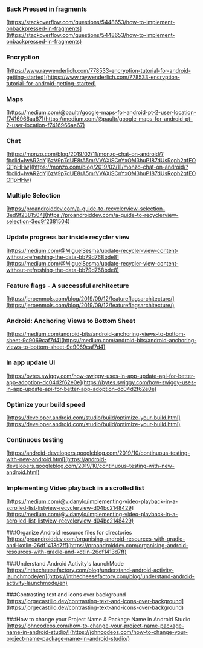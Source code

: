 ### Back Pressed in fragments
[https://stackoverflow.com/questions/5448653/how-to-implement-onbackpressed-in-fragments](https://stackoverflow.com/questions/5448653/how-to-implement-onbackpressed-in-fragments)
### Encryption
[https://www.raywenderlich.com/778533-encryption-tutorial-for-android-getting-started](https://www.raywenderlich.com/778533-encryption-tutorial-for-android-getting-started)
### Maps
[https://medium.com/@paultr/google-maps-for-android-pt-2-user-location-f7416966aa67](https://medium.com/@paultr/google-maps-for-android-pt-2-user-location-f7416966aa67)
### Chat
[https://monzo.com/blog/2019/02/11/monzo-chat-on-android/?fbclid=IwAR2dYj6zV9p7dUE8rA5mrVVAXiSCnYxOM3huP187dUsRoph2qfEOOl1pHHw](https://monzo.com/blog/2019/02/11/monzo-chat-on-android/?fbclid=IwAR2dYj6zV9p7dUE8rA5mrVVAXiSCnYxOM3huP187dUsRoph2qfEOOl1pHHw)
### Multiple Selection
[https://proandroiddev.com/a-guide-to-recyclerview-selection-3ed9f2381504](https://proandroiddev.com/a-guide-to-recyclerview-selection-3ed9f2381504)
### Update progress bar inside recycler view
[https://medium.com/@MiguelSesma/update-recycler-view-content-without-refreshing-the-data-bb79d768bde8](https://medium.com/@MiguelSesma/update-recycler-view-content-without-refreshing-the-data-bb79d768bde8)
### Feature flags - A successful architecture
[https://jeroenmols.com/blog/2019/09/12/featureflagsarchitecture/](https://jeroenmols.com/blog/2019/09/12/featureflagsarchitecture/)
### Android: Anchoring Views to Bottom Sheet
[https://medium.com/android-bits/android-anchoring-views-to-bottom-sheet-9c9069caf7d4](https://medium.com/android-bits/android-anchoring-views-to-bottom-sheet-9c9069caf7d4)
### In app update UI
[https://bytes.swiggy.com/how-swiggy-uses-in-app-update-api-for-better-app-adoption-dc04d2f62e0e](https://bytes.swiggy.com/how-swiggy-uses-in-app-update-api-for-better-app-adoption-dc04d2f62e0e)
### Optimize your build speed
[https://developer.android.com/studio/build/optimize-your-build.html](https://developer.android.com/studio/build/optimize-your-build.html)
### Continuous testing
[https://android-developers.googleblog.com/2019/10/continuous-testing-with-new-android.html](https://android-developers.googleblog.com/2019/10/continuous-testing-with-new-android.html)

### Implementing Video playback in a scrolled list
[https://medium.com/@v.danylo/implementing-video-playback-in-a-scrolled-list-listview-recyclerview-d04bc2148429](https://medium.com/@v.danylo/implementing-video-playback-in-a-scrolled-list-listview-recyclerview-d04bc2148429)

###Organize Android resource files for directories
[https://proandroiddev.com/organising-android-resources-with-gradle-and-kotlin-26df1413d7ff](https://proandroiddev.com/organising-android-resources-with-gradle-and-kotlin-26df1413d7ff)

###Understand Android Activity's launchMode
[https://inthecheesefactory.com/blog/understand-android-activity-launchmode/en](https://inthecheesefactory.com/blog/understand-android-activity-launchmode/en)

###Contrasting text and icons over background
[https://jorgecastillo.dev/contrasting-text-and-icons-over-background](https://jorgecastillo.dev/contrasting-text-and-icons-over-background)

###How to change your Project Name & Package Name in Android Studio
[https://johncodeos.com/how-to-change-your-project-name-package-name-in-android-studio/](https://johncodeos.com/how-to-change-your-project-name-package-name-in-android-studio/)
